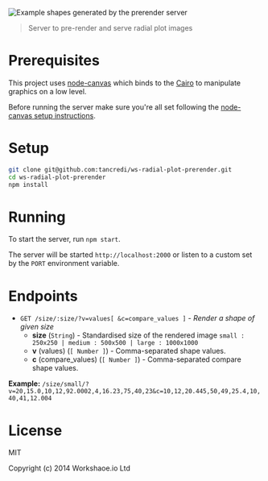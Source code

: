 ![Example shapes generated by the prerender server](http://i62.tinypic.com/15i47rp.jpg)

> Server to pre-render and serve radial plot images

# Prerequisites

This project uses [node-canvas](https://github.com/Automattic/node-canvas) which binds to the [Cairo](http://cairographics.org/) to manipulate graphics on a low level.

Before running the server make sure you're all set following the [node-canvas setup instructions](https://github.com/Automattic/node-canvas#installation).

# Setup

```bash
git clone git@github.com:tancredi/ws-radial-plot-prerender.git
cd ws-radial-plot-prerender
npm install
```

# Running

To start the server, run `npm start`.

The server will be started `http://localhost:2000` or listen to a custom set by the `PORT` environment variable.

# Endpoints

* `GET /size/:size/?v=values[ &c=compare_values ]` - *Render a shape of given size*
  * **size** (`String`) - Standardised size of the rendered image `small : 250x250 | medium : 500x500 | large : 1000x1000`
  * **v** (values) (`[ Number ]`) - Comma-separated shape values.
  * **c** (compare_values) (`[ Number ]`) - Comma-separated compare shape values.

**Example:** `/size/small/?v=20,15.0,10,12,92.0002,4,16.23,75,40,23&c=10,12,20.445,50,49,25.4,10,40,41,12.004`

# License

MIT

Copyright (c) 2014 Workshaoe.io Ltd